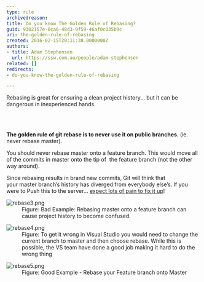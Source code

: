 ```yaml
---
type: rule
archivedreason: 
title: Do you know The Golden Rule of Rebasing?
guid: 9302157e-0ca6-48d3-9f59-46af0c035b9c
uri: the-golden-rule-of-rebasing
created: 2016-02-15T20:11:38.0000000Z
authors:
- title: Adam Stephensen
  url: https://ssw.com.au/people/adam-stephensen
related: []
redirects:
- do-you-know-the-golden-rule-of-rebasing

---
```



<p>​Rebasing is great for ensuring a clean project history... but it can be dangerous in inexperienced hands.</p>
<br><excerpt class='endintro'></excerpt><br>
<p> 
   <strong>The golden rule of&#160;git rebase&#160;is to never use it on&#160;public&#160;branches.&#160;</strong>(ie. never rebase&#160;master).</p><p>You should never rebase master onto a feature branch. This would&#160;move&#160;all of the commits in&#160;master&#160;onto the tip&#160;of&#160; the feature branch (not the other way around).&#160;</p><p>Since rebasing results in brand new commits, Git will think that your&#160;master&#160;branch’s history has diverged from everybody else’s. If you were to Push this to the server... <a href="https&#58;//www.atlassian.com/git/tutorials/merging-vs-rebasing/the-golden-rule-of-rebasing">expect lots of pain to fix it up</a>!</p><dl class="badImage"><dt> <img src="/PublishingImages/rebase3.png" alt="rebase3.png" /> </dt><dd>Figure&#58; Bad Example&#58; Rebasing master onto a feature branch can cause project history to become confused. &#160; &#160;</dd></dl><dl class="image"><dt> ​<img src="/PublishingImages/rebase4.png" alt="rebase4.png" /> </dt><dd>Figure&#58; To get it wrong in Visual Studio you would need to change the current branch to master and then choose rebase. While this is possible, the VS team have done a good job making it hard to do the wrong thing</dd></dl><dl class="goodImage"><dt> <img src="/PublishingImages/rebase5.png" alt="rebase5.png" /> </dt><dd>Figure&#58; Good Example - Rebase your Feature branch onto Master</dd></dl>


